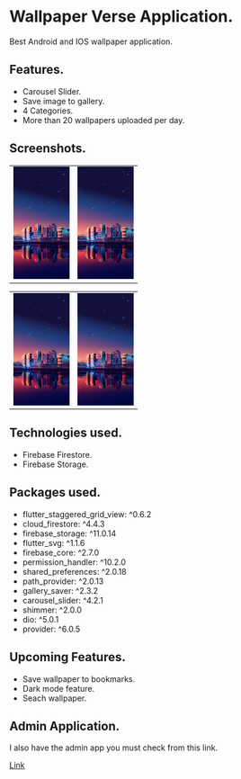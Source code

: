 # Wallpaper Verse Application.

Best Android and IOS wallpaper application.

## Features.

- Carousel Slider.
- Save image to gallery.
- 4 Categories.
- More than 20 wallpapers uploaded per day.

## Screenshots.

<table>
    <tr>
        <td><img src='assets/images/background_home.jpeg' height = '200'></td><td><img src='assets/images/background_home.jpeg' height = '200'></td>
    </tr>
</table>

<table>
    <tr>
        <td><img src='assets/images/background_home.jpeg' height = '200'></td><td><img src='assets/images/background_home.jpeg' height = '200'></td>
    </tr>
</table>

## Technologies used.

- Firebase Firestore.
- Firebase Storage.

## Packages used.

- flutter_staggered_grid_view: ^0.6.2
- cloud_firestore: ^4.4.3
- firebase_storage: ^11.0.14
- flutter_svg: ^1.1.6
- firebase_core: ^2.7.0
- permission_handler: ^10.2.0
- shared_preferences: ^2.0.18
- path_provider: ^2.0.13
- gallery_saver: ^2.3.2
- carousel_slider: ^4.2.1
- shimmer: ^2.0.0
- dio: ^5.0.1
- provider: ^6.0.5

## Upcoming Features.

- Save wallpaper to bookmarks.
- Dark mode feature.
- Seach wallpaper.

## Admin Application.

I also have the admin app you must check from this link.

[Link](https://github.com/KarlMathuthu/Wallpaper-verse-admin.git)
